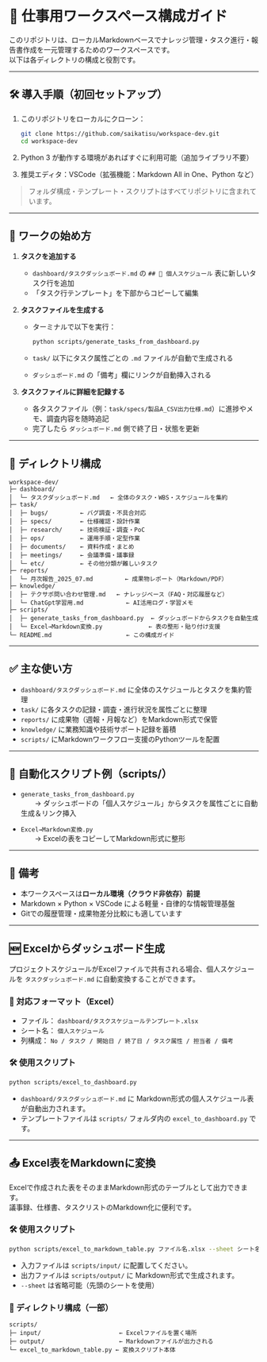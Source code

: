 # 📁 仕事用ワークスペース構成ガイド

このリポジトリは、ローカルMarkdownベースでナレッジ管理・タスク進行・報告書作成を一元管理するためのワークスペースです。  
以下は各ディレクトリの構成と役割です。

---

## 🛠 導入手順（初回セットアップ）

1. このリポジトリをローカルにクローン：

   ```bash
   git clone https://github.com/saikatisu/workspace-dev.git
   cd workspace-dev
   ```

2. Python 3 が動作する環境があればすぐに利用可能（追加ライブラリ不要）

3. 推奨エディタ：VSCode（拡張機能：Markdown All in One、Python など）

> フォルダ構成・テンプレート・スクリプトはすべてリポジトリに含まれています。

---

## 🔰 ワークの始め方

1. **タスクを追加する**

   - `dashboard/タスクダッシュボード.md` の `## 👤 個人スケジュール` 表に新しいタスク行を追加
   - 「タスク行テンプレート」を下部からコピーして編集

2. **タスクファイルを生成する**

   - ターミナルで以下を実行：

     ```bash
     python scripts/generate_tasks_from_dashboard.py
     ```

   - `task/` 以下にタスク属性ごとの `.md` ファイルが自動で生成される
   - `ダッシュボード.md` の「備考」欄にリンクが自動挿入される

3. **タスクファイルに詳細を記録する**

   - 各タスクファイル（例：`task/specs/製品A_CSV出力仕様.md`）に進捗やメモ、調査内容を随時追記
   - 完了したら `ダッシュボード.md` 側で終了日・状態を更新

---

## 📂 ディレクトリ構成

```
workspace-dev/
├─ dashboard/
│  └─ タスクダッシュボード.md   ← 全体のタスク・WBS・スケジュールを集約
├─ task/
│  ├─ bugs/         ← バグ調査・不具合対応
│  ├─ specs/        ← 仕様確認・設計作業
│  ├─ research/     ← 技術検証・調査・PoC
│  ├─ ops/          ← 運用手順・定型作業
│  ├─ documents/    ← 資料作成・まとめ
│  ├─ meetings/     ← 会議準備・議事録
│  └─ etc/          ← その他分類が難しいタスク
├─ reports/
│  └─ 月次報告_2025_07.md         ← 成果物レポート（Markdown/PDF）
├─ knowledge/
│  ├─ テクサポ問い合わせ管理.md   ← ナレッジベース（FAQ・対応履歴など）
│  └─ ChatGpt学習用.md            ← AI活用ログ・学習メモ
├─ scripts/
│  ├─ generate_tasks_from_dashboard.py  ← ダッシュボードからタスクを自動生成
│  └─ Excel→Markdown変換.py             ← 表の整形・貼り付け支援
└─ README.md                     ← この構成ガイド
```

---

## ✅ 主な使い方

- `dashboard/タスクダッシュボード.md` に全体のスケジュールとタスクを集約管理
- `task/` に各タスクの記録・調査・進行状況を属性ごとに整理
- `reports/` に成果物（週報・月報など）をMarkdown形式で保管
- `knowledge/` に業務知識や技術サポート記録を蓄積
- `scripts/` にMarkdownワークフロー支援のPythonツールを配置

---

## 🚀 自動化スクリプト例（scripts/）

- `generate_tasks_from_dashboard.py`  
  → ダッシュボードの「個人スケジュール」からタスクを属性ごとに自動生成＆リンク挿入

- `Excel→Markdown変換.py`  
  → Excelの表をコピーしてMarkdown形式に整形

---

## 📌 備考

- 本ワークスペースは**ローカル環境（クラウド非依存）前提**
- Markdown × Python × VSCode による軽量・自律的な情報管理基盤
- Gitでの履歴管理・成果物差分比較にも適しています

---

## 🆕 Excelからダッシュボード生成

プロジェクトスケジュールがExcelファイルで共有される場合、個人スケジュールを `タスクダッシュボード.md` に自動変換することができます。

### 📄 対応フォーマット（Excel）

- ファイル： `dashboard/タスクスケジュールテンプレート.xlsx`
- シート名： `個人スケジュール`
- 列構成： `No / タスク / 開始日 / 終了日 / タスク属性 / 担当者 / 備考`

### 🛠 使用スクリプト

```bash
python scripts/excel_to_dashboard.py
```

- `dashboard/タスクダッシュボード.md` に Markdown形式の個人スケジュール表が自動出力されます。
- テンプレートファイルは `scripts/` フォルダ内の `excel_to_dashboard.py` です。


---

## 📤 Excel表をMarkdownに変換

Excelで作成された表をそのままMarkdown形式のテーブルとして出力できます。  
議事録、仕様書、タスクリストのMarkdown化に便利です。

### 🛠 使用スクリプト

```bash
python scripts/excel_to_markdown_table.py ファイル名.xlsx --sheet シート名
```

- 入力ファイルは `scripts/input/` に配置してください。
- 出力ファイルは `scripts/output/` に Markdown形式で生成されます。
- `--sheet` は省略可能（先頭のシートを使用）

### 📁 ディレクトリ構成（一部）

```
scripts/
├─ input/                      ← Excelファイルを置く場所
├─ output/                     ← Markdownファイルが出力される
└─ excel_to_markdown_table.py ← 変換スクリプト本体
```
